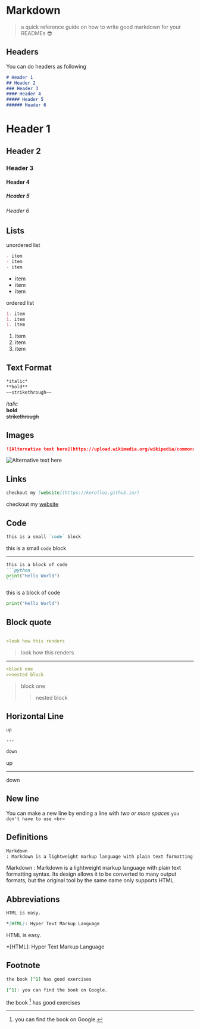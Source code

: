 # Markdown

> a quick reference guide on how to write good markdown for your READMEs :sunglasses:

## Headers

You can do headers as following

```markdown
# Header 1
## Header 2
### Header 3
#### Header 4
##### Header 5
###### Header 6
```

# Header 1
## Header 2
### Header 3
#### Header 4
##### Header 5
###### Header 6

## Lists

unordered list

```markdown
- item
- item
- item
```

- item
- item
- item

ordered list

```markdown
1. item
1. item
1. item
```

1. item
1. item
1. item

## Text Format

```markdown
*italic*
**bold**
~~strikethrough~~
```

*italic*  
**bold**  
~~strikethrough~~

## Images

```markdown
![Alternative text here](https://upload.wikimedia.org/wikipedia/commons/thumb/4/48/Markdown-mark.svg/1280px-Markdown-mark.svg.png)
```
![Alternative text here](https://upload.wikimedia.org/wikipedia/commons/thumb/4/48/Markdown-mark.svg/1280px-Markdown-mark.svg.png)

## Links

```markdown
checkout my [website](https://kerolloz.github.io/)
```
checkout my [website](https://kerolloz.github.io/)

## Code

```markdown
this is a small `code` block
```
this is a small `code` block

----

~~~~markdown
this is a block of code
```python
print("Hello World")
```
~~~~

this is a block of code
```python
print("Hello World")
```

## Block quote

```markdown

>look how this renders

```
>look how this renders

---

```markdown
>block one
>>nested block

```

>block one
>>nested block

## Horizontal Line

```markdown
up

---

down
```

up

---

down

## New line

You can make a new line by ending a line with *two or more spaces*
`you don't have to use <br>`

## Definitions

```markdown
Markdown
: Markdown is a lightweight markup language with plain text formatting syntax. Its design allows it to be converted to many output formats, but the original tool by the same name only supports HTML.
```

Markdown
: Markdown is a lightweight markup language with plain text formatting syntax. Its design allows it to be converted to many output formats, but the original tool by the same name only supports HTML.

## Abbreviations

```markdown
HTML is easy.

*[HTML]: Hyper Text Markup Language
```

HTML is easy.

*[HTML]: Hyper Text Markup Language

*<!-- a comment -->*

## Footnote

```markdown
the book [^1] has good exercises

[^1]: you can find the book on Google.

```

the book [^1] has good exercises

[^1]: you can find the book on Google.
